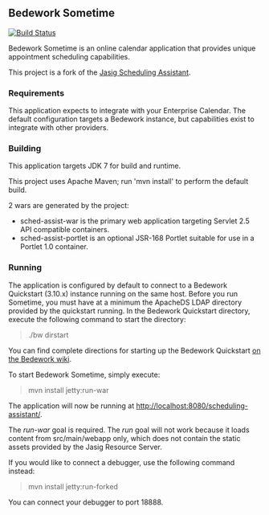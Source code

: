 ## Bedework Sometime

[![Build Status](https://travis-ci.org/Bedework/bw-sometime.svg?branch=master)](https://travis-ci.org/Bedework/bw-sometime)

Bedework Sometime is an online calendar application that provides unique appointment scheduling capabilities. 

This project is a fork of the [Jasig Scheduling Assistant](https://wiki.jasig.org/display/SA/Home).

### Requirements

This application expects to integrate with your Enterprise Calendar. The default configuration targets a Bedework instance, but capabilities exist to integrate with other providers.

### Building

This application targets JDK 7 for build and runtime. 

This project uses Apache Maven; run 'mvn install' to perform the default build.

2 wars are generated by the project:

* sched-assist-war is the primary web application targeting Servlet 2.5 API compatible containers.
* sched-assist-portlet is an optional JSR-168 Portlet suitable for use in a Portlet 1.0 container.

### Running

The application is configured by default to connect to a Bedework Quickstart (3.10.x) instance running on the same host. 
Before you run Sometime, you must have at a minimum the ApacheDS LDAP directory provided by the quickstart running. In the Bedework Quickstart directory, execute the following command to start the directory:

> ./bw dirstart

You can find complete directions for starting up the Bedework Quickstart [on the Bedework wiki](https://wiki.jasig.org/display/BWK310/Running+Bedework).

To start Bedework Sometime, simply execute:

> mvn install jetty:run-war

The application will now be running at [http://localhost:8080/scheduling-assistant/](http://localhost:8080/scheduling-assistant/).

The *run-war* goal is required. The *run* goal will not work because it loads content from src/main/webapp only, which does not
contain the static assets provided by the Jasig Resource Server.

If you would like to connect a debugger, use the following command instead:

> mvn install jetty:run-forked

You can connect your debugger to port 18888.


